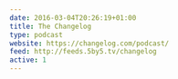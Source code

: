 ```yaml
---
date: 2016-03-04T20:26:19+01:00
title: The Changelog
type: podcast
website: https://changelog.com/podcast/
feed: http://feeds.5by5.tv/changelog
active: 1
---
```

